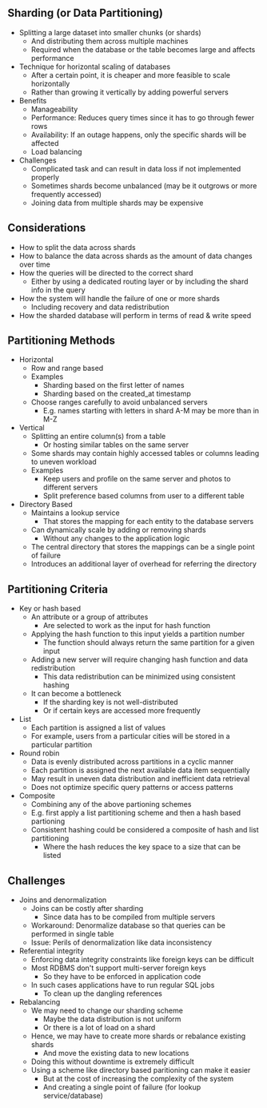 ## Sharding (or Data Partitioning)
- Splitting a large dataset into smaller chunks (or shards)
  - And distributing them across multiple machines
  - Required when the database or the table becomes large and affects performance
- Technique for horizontal scaling of databases
  - After a certain point, it is cheaper and more feasible to scale horizontally
  - Rather than growing it vertically by adding powerful servers
- Benefits
  - Manageability
  - Performance: Reduces query times since it has to go through fewer rows
  - Availability: If an outage happens, only the specific shards will be affected
  - Load balancing
- Challenges
  - Complicated task and can result in data loss if not implemented properly
  - Sometimes shards become unbalanced (may be it outgrows or more frequently accessed)
  - Joining data from multiple shards may be expensive

## Considerations
- How to split the data across shards
- How to balance the data across shards as the amount of data changes over time
- How the queries will be directed to the correct shard
  - Either by using a dedicated routing layer or by including the shard info in the query
- How the system will handle the failure of one or more shards
  - Including recovery and data redistribution
- How the sharded database will perform in terms of read & write speed

## Partitioning Methods
- Horizontal
  - Row and range based
  - Examples
    - Sharding based on the first letter of names
    - Sharding based on the created_at timestamp
  - Choose ranges carefully to avoid unbalanced servers
    - E.g. names starting with letters in shard A-M may be more than in M-Z
- Vertical
  - Splitting an entire column(s) from a table
    - Or hosting similar tables on the same server
  - Some shards may contain highly accessed tables or columns leading to uneven workload
  - Examples
    - Keep users and profile on the same server and photos to different servers
    - Split preference based columns from user to a different table
- Directory Based
  - Maintains a lookup service
    - That stores the mapping for each entity to the database servers
  - Can dynamically scale by adding or removing shards
    - Without any changes to the application logic
  - The central directory that stores the mappings can be a single point of failure
  - Introduces an additional layer of overhead for referring the directory

## Partitioning Criteria
- Key or hash based
  - An attribute or a group of attributes
    - Are selected to work as the input for hash function
  - Applying the hash function to this input yields a partition number
    - The function should always return the same partition for a given input
  - Adding a new server will require changing hash function and data redistribution
    - This data redistribution can be minimized using consistent hashing
  - It can become a bottleneck
    - If the sharding key is not well-distributed
    - Or if certain keys are accessed more frequently
- List
  - Each partition is assigned a list of values
  - For example, users from a particular cities will be stored in a particular partition
- Round robin
  - Data is evenly distributed across partitions in a cyclic manner
  - Each partition is assigned the next available data item sequentially
  - May result in uneven data distribution and inefficient data retrieval
  - Does not optimize specific query patterns or access patterns
- Composite
  - Combining any of the above partioning schemes
  - E.g. first apply a list partitioning scheme and then a hash based partioning
  - Consistent hashing could be considered a composite of hash and list partitioning
    - Where the hash reduces the key space to a size that can be listed

## Challenges
- Joins and denormalization
  - Joins can be costly after sharding
    - Since data has to be compiled from multiple servers
  - Workaround: Denormalize database so that queries can be performed in single table
  - Issue: Perils of denormalization like data inconsistency
- Referential integrity
  - Enforcing data integrity constraints like foreign keys can be difficult
  - Most RDBMS don't support multi-server foreign keys
    - So they have to be enforced in application code
  - In such cases applications have to run regular SQL jobs
    - To clean up the dangling references
- Rebalancing
  - We may need to change our sharding scheme
    - Maybe the data distribution is not uniform
    - Or there is a lot of load on a shard
  - Hence, we may have to create more shards or rebalance existing shards
    - And move the existing data to new locations
  - Doing this without downtime is extremely difficult
  - Using a scheme like directory based paritioning can make it easier
    - But at the cost of increasing the complexity of the system
    - And creating a single point of failure (for lookup service/database)
